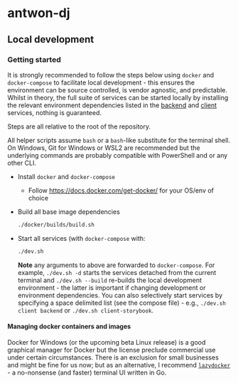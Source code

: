 # antwon-dj

## Local development

### Getting started

It is strongly recommended to follow the steps below using `docker` and `docker-compose`
to facilitate local development - this ensures the environment can be source controlled,
is vendor agnostic, and predictable. Whilst in theory, the full suite of services can
be started locally by installing the relevant environment dependencies listed in the
[backend](./backend/README.md)
and [client](./client/README.md) services, nothing is guaranteed.

Steps are all relative to the root of the repository.

All helper scripts assume `bash` or
a `bash`-like substitute for the terminal shell.
On Windows, Git for Windows or WSL2 are recommended but the underlying commands are probably
compatible with PowerShell and or any other CLI.

- Install `docker` and `docker-compose`
  - Follow <https://docs.docker.com/get-docker/> for your OS/env of choice

- Build all base image dependencies

  ```sh
  ./docker/builds/build.sh
  ```

- Start all services (with `docker-compose` with:

  ```sh
  ./dev.sh
  ```

  **Note** any arguments to above are forwarded to `docker-compose`.
  For example, `./dev.sh -d` starts the services detached from the current terminal
  and `./dev.sh --build` re-builds the local development environment - the latter is important
  if changing development or environment dependencies. You can also selectively start
  services by specifying a space delimited list (see the compose file) - e.g.,
  `./dev.sh client backend` or `./dev.sh client-storybook`.

#### Managing docker containers and images

Docker for Windows (or the upcoming beta Linux release) is a good graphical manager for Docker but
the license preclude commercial use under certain circumstances. There is an exclusion for small
businesses and might be fine for us now; but as an alternative, I recommend
[`lazydocker`](https://github.com/jesseduffield/lazydocker) - a no-nonsense (and faster) terminal
UI written in Go.
